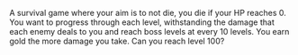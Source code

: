 A survival game where your aim is to not die, you die if your HP reaches 0. You want to progress through each level, withstanding the damage that each enemy deals to you and reach boss levels at every 10 levels. You earn gold the more damage you take. Can you reach level 100?